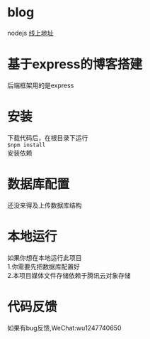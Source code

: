 # blog
nodejs
<a href="www.wupopo.club">线上地址</a>

# 基于express的博客搭建
后端框架用的是express

# 安装
下载代码后，在根目录下运行<br>
<code>$npm install </code><br>
安装依赖

# 数据库配置
还没来得及上传数据库结构

# 本地运行
如果你想在本地运行此项目<br>
1.你需要先把数据库配置好<br>
2.本项目媒体文件存储依赖于腾讯云对象存储

# 代码反馈
如果有bug反馈,WeChat:wu1247740650 
